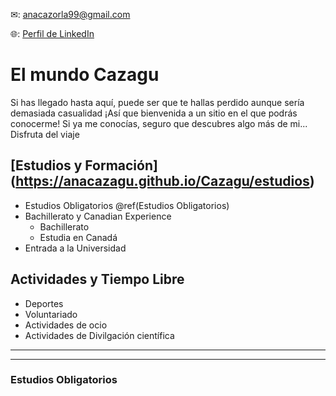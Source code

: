 ✉: <anacazorla99@gmail.com>


🌐: [Perfil de LinkedIn](https://www.linkedin.com/in/ana-cazorla-del-%C3%A1guila/ "LinkedIn de Ana")


# El mundo Cazagu

Si has llegado hasta aquí, puede ser que te hallas perdido aunque sería demasiada casualidad ¡Así que bienvenida a un sitio en el que podrás conocerme! Si ya me conocías, seguro que descubres algo más de mi... Disfruta del viaje

## [Estudios y Formación] (https://anacazagu.github.io/Cazagu/estudios)

+ Estudios Obligatorios \@ref(Estudios Obligatorios)
+ Bachillerato y Canadian Experience
  - Bachillerato
  - Estudia en Canadá
+ Entrada a la Universidad

## Actividades y Tiempo Libre

+ Deportes
+ Voluntariado
+ Actividades de ocio
+ Actividades de Divilgación científica

___________________
____________________

### Estudios Obligatorios 
